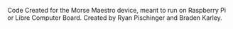 Code Created for the Morse Maestro device, meant to run on Raspberry Pi or Libre Computer Board. Created by Ryan Pischinger and Braden Karley.
